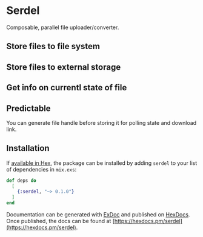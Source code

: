 # Serdel

Composable, parallel file uploader/converter.

## Store files to file system

## Store files to external storage

## Get info on currentl state of file

## Predictable

You can generate file handle before storing it for polling state and download link.

## Installation

If [available in Hex](https://hex.pm/docs/publish), the package can be installed
by adding `serdel` to your list of dependencies in `mix.exs`:

```elixir
def deps do
  [
    {:serdel, "~> 0.1.0"}
  ]
end
```

Documentation can be generated with [ExDoc](https://github.com/elixir-lang/ex_doc)
and published on [HexDocs](https://hexdocs.pm). Once published, the docs can
be found at [https://hexdocs.pm/serdel](https://hexdocs.pm/serdel).

